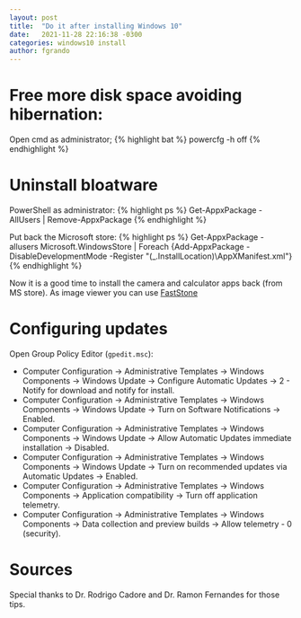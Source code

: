 ```yaml
---
layout: post
title:  "Do it after installing Windows 10"
date:   2021-11-28 22:16:38 -0300
categories: windows10 install
author: fgrando
---
```


# Free more disk space avoiding hibernation:
Open cmd as administrator;
{% highlight bat %}
powercfg -h off
{% endhighlight %}

# Uninstall bloatware
PowerShell as administrator:
{% highlight ps %}
Get-AppxPackage -AllUsers | Remove-AppxPackage
{% endhighlight %}

Put back the Microsoft store:
{% highlight ps %}
Get-AppxPackage -allusers Microsoft.WindowsStore | Foreach {Add-AppxPackage -DisableDevelopmentMode -Register "$($_.InstallLocation)\AppXManifest.xml"}
{% endhighlight %}

Now it is a good time to install the camera and calculator apps back (from MS store).
As image viewer you can use [FastStone](https://www.faststone.org)

# Configuring updates
Open Group Policy Editor (`gpedit.msc`):
- Computer Configuration -> Administrative Templates -> Windows Components -> Windows Update -> Configure Automatic Updates -> 2 - Notify for download and notify for install.
- Computer Configuration -> Administrative Templates -> Windows Components -> Windows Update -> Turn on Software Notifications -> Enabled.
- Computer Configuration -> Administrative Templates -> Windows Components -> Windows Update -> Allow Automatic Updates immediate installation -> Disabled.
- Computer Configuration -> Administrative Templates -> Windows Components -> Windows Update -> Turn on recommended updates via Automatic Updates -> Enabled.
- Computer Configuration -> Administrative Templates -> Windows Components -> Application compatibility -> Turn off application telemetry.
- Computer Configuration -> Administrative Templates -> Windows Components -> Data collection and preview builds -> Allow telemetry - 0 (security).

# Sources
Special thanks to Dr. Rodrigo Cadore and Dr. Ramon Fernandes for those tips.

